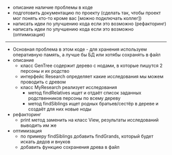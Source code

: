 - описание наличие проблемы в коде
- подготовить документацию по проекту (сделать так, чтобы проект мог понять кто-то кроме вас [можно подключать коллег])
- написать идеи по улучшению кода если это возможно (рефакторинг)
- написать идеи по улучшению кода если это возможно (оптимизация)
--------
- Основная проблема в этом коде - для хранения используем оперативную память, а лучше бы БД или хотябы сохранять в файл
- описание
    - класс GenTree содержит дерево с нодами, в которые пишутся 2 персоны и их родство
    - интерфейс Research определяет какие исследования мы можем проводить с древом
    - класс MyResearch реализует исследования
        - метод findRelatives ищет и отдаёт список заданных родственников персоны по всему дереву
        - метод findSiblings ищет родных братьев/сестёр в дереве и создаёт для них новые ноды
- рефакторинг
    - print метод заменить на класс View, результаты исследований выводить им же
- оптимизация
    - по примеру findSiblings добавить findGrands, который будет искать дедов и внуков
    - добавить функцию сохранения древа в файл